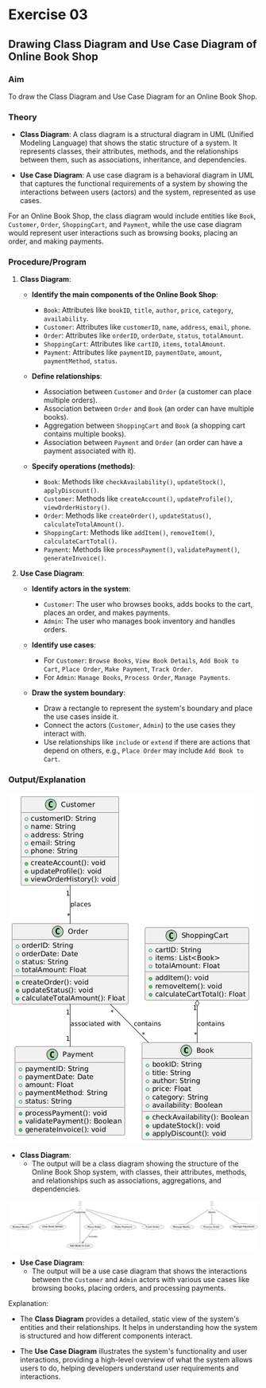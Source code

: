 # Exercise 03

## Drawing Class Diagram and Use Case Diagram of Online Book Shop

### Aim  

To draw the Class Diagram and Use Case Diagram for an Online Book Shop.

### Theory

- **Class Diagram**: A class diagram is a structural diagram in UML (Unified Modeling Language) that shows the static structure of a system. It represents classes, their attributes, methods, and the relationships between them, such as associations, inheritance, and dependencies.

- **Use Case Diagram**: A use case diagram is a behavioral diagram in UML that captures the functional requirements of a system by showing the interactions between users (actors) and the system, represented as use cases.

For an Online Book Shop, the class diagram would include entities like `Book`, `Customer`, `Order`, `ShoppingCart`, and `Payment`, while the use case diagram would represent user interactions such as browsing books, placing an order, and making payments.

### Procedure/Program

1. **Class Diagram**:
   - **Identify the main components of the Online Book Shop**:
     - `Book`: Attributes like `bookID`, `title`, `author`, `price`, `category`, `availability`.
     - `Customer`: Attributes like `customerID`, `name`, `address`, `email`, `phone`.
     - `Order`: Attributes like `orderID`, `orderDate`, `status`, `totalAmount`.
     - `ShoppingCart`: Attributes like `cartID`, `items`, `totalAmount`.
     - `Payment`: Attributes like `paymentID`, `paymentDate`, `amount`, `paymentMethod`, `status`.

   - **Define relationships**:
     - Association between `Customer` and `Order` (a customer can place multiple orders).
     - Association between `Order` and `Book` (an order can have multiple books).
     - Aggregation between `ShoppingCart` and `Book` (a shopping cart contains multiple books).
     - Association between `Payment` and `Order` (an order can have a payment associated with it).

   - **Specify operations (methods)**:
     - `Book`: Methods like `checkAvailability()`, `updateStock()`, `applyDiscount()`.
     - `Customer`: Methods like `createAccount()`, `updateProfile()`, `viewOrderHistory()`.
     - `Order`: Methods like `createOrder()`, `updateStatus()`, `calculateTotalAmount()`.
     - `ShoppingCart`: Methods like `addItem()`, `removeItem()`, `calculateCartTotal()`.
     - `Payment`: Methods like `processPayment()`, `validatePayment()`, `generateInvoice()`.

2. **Use Case Diagram**:
   - **Identify actors in the system**:
     - `Customer`: The user who browses books, adds books to the cart, places an order, and makes payments.
     - `Admin`: The user who manages book inventory and handles orders.

   - **Identify use cases**:
     - For `Customer`: `Browse Books`, `View Book Details`, `Add Book to Cart`, `Place Order`, `Make Payment`, `Track Order`.
     - For `Admin`: `Manage Books`, `Process Order`, `Manage Payments`.

   - **Draw the system boundary**:
     - Draw a rectangle to represent the system's boundary and place the use cases inside it.
     - Connect the actors (`Customer`, `Admin`) to the use cases they interact with.
     - Use relationships like `include` or `extend` if there are actions that depend on others, e.g., `Place Order` may include `Add Book to Cart`.

### Output/Explanation

![alt text](class.png)

- **Class Diagram**:
  - The output will be a class diagram showing the structure of the Online Book Shop system, with classes, their attributes, methods, and relationships such as associations, aggregations, and dependencies.

![alt text](usecase.png)

- **Use Case Diagram**:
  - The output will be a use case diagram that shows the interactions between the `Customer` and `Admin` actors with various use cases like browsing books, placing orders, and processing payments.

Explanation:

- The **Class Diagram** provides a detailed, static view of the system's entities and their relationships. It helps in understanding how the system is structured and how different components interact.
  
- The **Use Case Diagram** illustrates the system's functionality and user interactions, providing a high-level overview of what the system allows users to do, helping developers understand user requirements and interactions.
